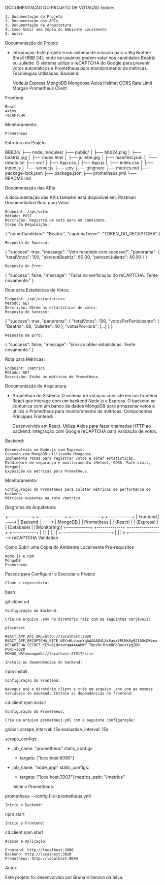 DOCUMENTAÇÃO DO PROJETO DE VOTAÇÃO
Índice:

    1. Documentação do Projeto
    2. Documentação das APIs
    3. Documentação de Arquitetura
    4. Como Subir uma Cópia do Ambiente Localmente
    5. Autor

Documentação do Projeto

* Introdução:
Este projeto é um sistema de votação para o Big Brother Brasil (BBB 24), onde os usuários podem votar nos candidatos Beatriz ou Juliette. O sistema utiliza o reCAPTCHA do Google para prevenir votos automáticos e Prometheus para monitoramento de métricas.
Tecnologias Utilizadas:
Backend:

    Node.js
    Express
    MongoDB
    Mongoose
    Axios
    Helmet
    CORS
    Rate Limit
    Morgan
    Prometheus Client

Frontend:

    React
    Axios
    reCAPTCHA

Monitoramento:

    Prometheus

Estrutura do Projeto



BBB24/
├── node_modules/
├── public/
│   ├── bbb24.png
│   ├── beatriz.jpg
│   ├── index.html
│   ├── juliette.jpg
│   ├── manifest.json
│   └── robots.txt
├── src/
│   ├── App.css
│   ├── App.js
│   ├── index.css
│   ├── index.js
│   └── server.js
├── .env
├── .gitignore
├── metrics.md
├── package-lock.json
├── package.json
├── prometheus.yml
└── README.md

Documentação das APIs

A documentação das APIs também está disponível em: Postman Documentation
Rota para Votar:

    Endpoint: /api/votar
    Método: POST
    Descrição: Registra um voto para um candidato.
    Corpo da Requisição:

{
  "nomeCandidato": "Beatriz",
  "captchaToken": "TOKEN_DO_RECAPTCHA"
}

    Resposta de Sucesso:

{
  "success": true,
  "message": "Voto recebido com sucesso!",
  "panorama": {
    "totalVotos": 100,
    "percentBeatriz": 60.00,
    "percentJuliette": 40.00
  }
}

    Resposta de Erro:


{
  "success": false,
  "message": "Falha na verificação do reCAPTCHA. Tente novamente."
}

Rota para Estatísticas de Votos:

    Endpoint: /api/estatisticas
    Método: GET
    Descrição: Obtém as estatísticas de votos.
    Resposta de Sucesso:


{
  "success": true,
  "panorama": {
    "totalVotos": 100,
    "votosPorParticipante": {
      "Beatriz": 60,
      "Juliette": 40
    },
    "votosPorHora": [...]
  }
}

    Resposta de Erro:


{
  "success": false,
  "message": "Erro ao obter estatísticas. Tente novamente."
}

Rota para Métricas:

    Endpoint: /metrics
    Método: GET
    Descrição: Exibe as métricas do Prometheus.

Documentação de Arquitetura

* Arquitetura do Sistema:
O sistema de votação consiste em um frontend React que interage com um backend Node.js e Express. O backend se comunica com um banco de dados MongoDB para armazenar votos e utiliza o Prometheus para monitoramento de métricas.
Componentes Principais
Frontend:

    Desenvolvido em React.
    Utiliza Axios para fazer chamadas HTTP ao backend.
    Integração com Google reCAPTCHA para validação de votos.

Backend:

    Desenvolvido em Node.js com Express.
    Conexão com MongoDB utilizando Mongoose.
    Implementa rotas para registrar votos e obter estatísticas.
    Middleware de segurança e monitoramento (Helmet, CORS, Rate Limit, Morgan).
    Exposição de métricas para Prometheus.

Monitoramento:

    Configuração do Prometheus para coletar métricas de performance do backend.
    Métricas expostas na rota /metrics.

Diagrama de Arquitetura:



+------------+      +-------------+       +---------------+       +------------+
|  Frontend  | ---> |  Backend    | --->  |  MongoDB      |       | Prometheus |
|  (React)   |      |  (Express)  |       |  (Database)   |       |(Monitoring)|
+------------+      +-------------+       +---------------+       +------------+
    |                    |                         |
    |                    |                         |
    |                    +-------------------------+
    |                              |
    |                              v
    +-----------------> reCAPTCHA Validation



Como Subir uma Cópia do Ambiente Localmente
Pré-requisitos

    Node.js e npm
    MongoDB
    Prometheus

Passos para Configurar e Executar o Projeto

    Clone o repositório:

bash

git clone <url-do-repositorio>
cd <nome-do-repositorio>

    Configuração do Backend:

    Crie um arquivo .env no diretório raiz com as seguintes variáveis:

    plaintext

    REACT_APP_API_URL=http://localhost:3020
    REACT_APP_RECAPTCHA_SITE_KEY=6LdnzwYqAAAAAD4LXiEamxfPLMk8g9Z10UcDWzea
    RECAPTCHA_SECRET_KEY=6LdnzwYqAAAAADWC_TNpVOrJHeb8PoOuuzYygIDN
    PORT=3020
    MONGO_URI=mongodb://localhost:27017/site

    Instale as dependências do backend:


npm install

    Configuração do Frontend:

    Navegue até o diretório client e crie um arquivo .env com as mesmas variáveis do backend. Instale as dependências do frontend:



cd client
npm install

    Configuração do Prometheus:

    Crie um arquivo prometheus.yml com a seguinte configuração:



global:
  scrape_interval: 15s
  evaluation_interval: 15s

scrape_configs:
  - job_name: "prometheus"
    static_configs:
      - targets: ["localhost:9090"]

  - job_name: "node_app"
    static_configs:
      - targets: ["localhost:3003"]
    metrics_path: "/metrics"

    Inicie o Prometheus:



prometheus --config.file=prometheus.yml

    Inicie o Backend:
    



npm start

    Inicie o Frontend:


cd client
npm start

    Acesse a Aplicação:

    Frontend: http://localhost:3000
    Backend: http://localhost:3020
    Prometheus: http://localhost:9090

Autor:

Este projeto foi desenvolvido por Bruna Villanova da Silva.